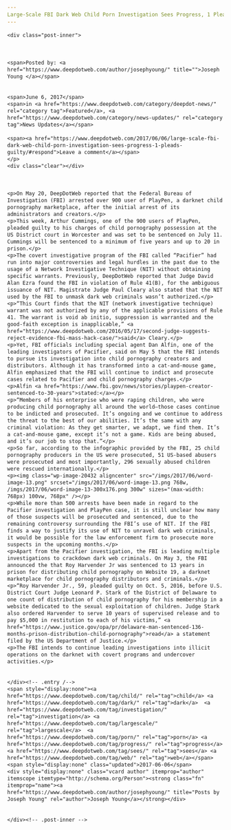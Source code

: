 ```yaml
---
Large-Scale FBI Dark Web Child Porn Investigation Sees Progress, 1 Pleads Guilty
---
```

<article class="post-listing post-20426 post type-post status-publish format-standard has-post-thumbnail hentry  tag-child tag-dark tag-guilty tag-investigation tag-largescale tag-pleads tag-porn tag-progress tag-sees tag-web">
    
    <div class="post-inner">
    
    
        
    <span>Posted by: <a href="https://www.deepdotweb.com/author/josephyoung/" title="">Joseph Young </a></span>
    
    
    <span>June 6, 2017</span>
    <span>in <a href="https://www.deepdotweb.com/category/deepdot-news/" rel="category tag">Featured</a>, <a href="https://www.deepdotweb.com/category/news-updates/" rel="category tag">News Updates</a></span>
    
    <span><a href="https://www.deepdotweb.com/2017/06/06/large-scale-fbi-dark-web-child-porn-investigation-sees-progress-1-pleads-guilty/#respond">Leave a comment</a></span>
    </p>
    <div class="clear"></div>
    
    
    
    <p>On May 20, DeepDotWeb reported that the Federal Bureau of Investigation (FBI) arrested over 900 user of PlayPen, a darknet child pornography marketplace, after the initial arrest of its administrators and creators.</p>
    <p>This week, Arthur Cummings, one of the 900 users of PlayPen, pleaded guilty to his charges of child pornography possession at the US District court in Worcester and was set to be sentenced on July 11. Cummings will be sentenced to a minimum of five years and up to 20 in prison.</p>
    <p>The covert investigative program of the FBI called “Pacifier” had run into major controversies and legal hurdles in the past due to the usage of a Network Investigative Technique (NIT) without obtaining specific warrants. Previously, DeepDotWeb reported that Judge David Alan Ezra found the FBI in violation of Rule 41(B), for the ambiguous issuance of NIT. Magistrate Judge Paul Cleary also stated that the NIT used by the FBI to unmask dark web criminals wasn’t authorized.</p>
    <p>“This Court finds that the NIT (network investigative technique) warrant was not authorized by any of the applicable provisions of Rule 41. The warrant is void ab initio, suppression is warranted and the good-faith exception is inapplicable,” <a href="https://www.deepdotweb.com/2016/05/17/second-judge-suggests-reject-evidence-fbi-mass-hack-case/">said</a> Cleary.</p>
    <p>Yet, FBI officials including special agent Dan Alfin, one of the leading investigators of Pacifier, said on May 5 that the FBI intends to pursue its investigation into child pornography creators and distributors. Although it has transformed into a cat-and-mouse game, Alfin emphasized that the FBI will continue to indict and prosecute cases related to Pacifier and child pornography charges.</p>
    <p>Alfin <a href="https://www.fbi.gov/news/stories/playpen-creator-sentenced-to-30-years">stated:</a></p>
    <p>“Members of his enterprise who were raping children, who were producing child pornography all around the world—those cases continue to be indicted and prosecuted. It’s ongoing and we continue to address the threat to the best of our abilities. It’s the same with any criminal violation: As they get smarter, we adapt, we find them. It’s a cat-and-mouse game, except it’s not a game. Kids are being abused, and it’s our job to stop that.”</p>
    <p>So far, according to the infographic provided by the FBI, 25 child pornography producers in the US were prosecuted, 51 US-based abusers were prosecuted and most importantly, 296 sexually abused children were rescued internationally.</p>
    <p><img class="wp-image-20432 aligncenter" src="/imgs/2017/06/word-image-13.png" srcset="/imgs/2017/06/word-image-13.png 768w, /imgs/2017/06/word-image-13-300x176.png 300w" sizes="(max-width: 768px) 100vw, 768px" /></p>
    <p>While more than 500 arrests have been made in regard to the Pacifier investigation and PlayPen case, it is still unclear how many of those suspects will be prosecuted and sentenced, due to the remaining controversy surrounding the FBI’s use of NIT. If the FBI finds a way to justify its use of NIT to unravel dark web criminals, it would be possible for the law enforcement firm to prosecute more suspects in the upcoming months.</p>
    <p>Apart from the Pacifier investigation, the FBI is leading multiple investigations to crackdown dark web criminals. On May 3, the FBI announced the that Roy Harvender Jr was sentenced to 13 years in prison for distributing child pornography on Website 19, a darknet marketplace for child pornography distributors and criminals.</p>
    <p>“Roy Harvender Jr., 59, pleaded guilty on Oct. 5, 2016, before U.S. District Court Judge Leonard P. Stark of the District of Delaware to one count of distribution of child pornography for his membership in a website dedicated to the sexual exploitation of children. Judge Stark also ordered Harvender to serve 10 years of supervised release and to pay $5,000 in restitution to each of his victims,” <a href="https://www.justice.gov/opa/pr/delaware-man-sentenced-136-months-prison-distribution-child-pornography">read</a> a statement filed by the US Department of Justice.</p>
    <p>The FBI intends to continue leading investigations into illicit operations on the darknet with covert programs and undercover activities.</p>
    
    
    </div><!-- .entry /-->
    <span style="display:none"><a href="https://www.deepdotweb.com/tag/child/" rel="tag">child</a> <a href="https://www.deepdotweb.com/tag/dark/" rel="tag">dark</a>  <a href="https://www.deepdotweb.com/tag/investigation/" rel="tag">investigation</a> <a href="https://www.deepdotweb.com/tag/largescale/" rel="tag">largescale</a>  <a href="https://www.deepdotweb.com/tag/porn/" rel="tag">porn</a> <a href="https://www.deepdotweb.com/tag/progress/" rel="tag">progress</a> <a href="https://www.deepdotweb.com/tag/sees/" rel="tag">sees</a> <a href="https://www.deepdotweb.com/tag/web/" rel="tag">web</a></span>				<span style="display:none" class="updated">2017-06-06</span>
    <div style="display:none" class="vcard author" itemprop="author" itemscope itemtype="http://schema.org/Person"><strong class="fn" itemprop="name"><a href="https://www.deepdotweb.com/author/josephyoung/" title="Posts by Joseph Young" rel="author">Joseph Young</a></strong></div>
    
    
    </div><!-- .post-inner -->
</article><!-- .post-listing -->

